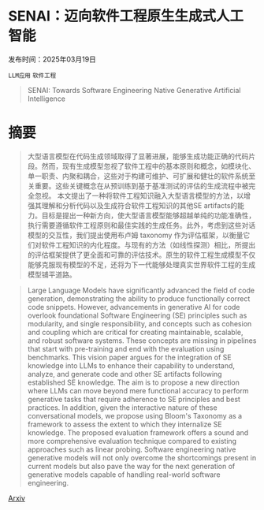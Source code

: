 # SENAI：迈向软件工程原生生成式人工智能

发布时间：2025年03月19日

`LLM应用` `软件工程`

> SENAI: Towards Software Engineering Native Generative Artificial Intelligence

# 摘要

> 大型语言模型在代码生成领域取得了显著进展，能够生成功能正确的代码片段。然而，现有生成模型忽视了软件工程中的基本原则和概念，如模块化、单一职责、内聚和耦合，这些对于构建可维护、可扩展和健壮的软件系统至关重要。这些关键概念在从预训练到基于基准测试的评估的生成流程中被完全忽视。
    本文提出了一种将软件工程知识融入大型语言模型的方法，以增强其理解和分析代码以及生成符合软件工程知识的其他SE artifacts的能力。目标是提出一种新方向，使大型语言模型能够超越单纯的功能准确性，执行需要遵循软件工程原则和最佳实践的生成任务。此外，考虑到这些对话模型的交互性，我们提出使用布卢姆 taxonomy 作为评估框架，以衡量它们对软件工程知识的内化程度。与现有的方法（如线性探测）相比，所提出的评估框架提供了更全面和可靠的评估技术。原生的软件工程生成模型不仅能够克服现有模型的不足，还将为下一代能够处理真实世界软件工程的生成模型铺平道路。

> Large Language Models have significantly advanced the field of code generation, demonstrating the ability to produce functionally correct code snippets. However, advancements in generative AI for code overlook foundational Software Engineering (SE) principles such as modularity, and single responsibility, and concepts such as cohesion and coupling which are critical for creating maintainable, scalable, and robust software systems. These concepts are missing in pipelines that start with pre-training and end with the evaluation using benchmarks.
  This vision paper argues for the integration of SE knowledge into LLMs to enhance their capability to understand, analyze, and generate code and other SE artifacts following established SE knowledge. The aim is to propose a new direction where LLMs can move beyond mere functional accuracy to perform generative tasks that require adherence to SE principles and best practices. In addition, given the interactive nature of these conversational models, we propose using Bloom's Taxonomy as a framework to assess the extent to which they internalize SE knowledge. The proposed evaluation framework offers a sound and more comprehensive evaluation technique compared to existing approaches such as linear probing. Software engineering native generative models will not only overcome the shortcomings present in current models but also pave the way for the next generation of generative models capable of handling real-world software engineering.

[Arxiv](https://arxiv.org/abs/2503.15282)